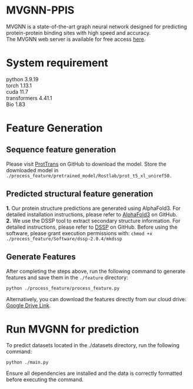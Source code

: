 # MVGNN-PPIS
MVGNN is a state-of-the-art graph neural network designed for predicting protein-protein binding sites with high speed and accuracy. <br>The MVGNN web server is available for free access [here](http://www.isme.ln.cn:5001/protein_site_prediction1).
# System requirement
python 3.9.19<br>
torch 1.13.1<br>
cuda 11.7<br>
transformers 4.41.1<br>
Bio 1.83
# Feature Generation
## Sequence feature generation
Please visit [ProtTrans](https://github.com/agemagician/ProtTrans) on GitHub to download the model. Store the downloaded model in `./process_feature/pretrained_model/Rostlab/prot_t5_xl_uniref50.`
## Predicted structural feature generation
**1.** Our protein structure predictions are generated using AlphaFold3. For detailed installation instructions, please refer to [AlphaFold3](https://github.com/google-deepmind/alphafold3) on GitHub.<br>
**2.** We use the DSSP tool to extract secondary structure information. For detailed instructions, please refer to [DSSP](https://github.com/PDB-REDO/dssp) on GitHub. Before using the software, please grant execution permissions with: `chmod +x ./process_feature/Software/dssp-2.0.4/mkdssp`
## Generate Features
After completing the steps above, run the following command to generate features and save them in the `./feature` directory: 
```
python ./process_feature/process_feature.py
```
Alternatively, you can download the features directly from our cloud drive: [Google Drive Link](https://drive.google.com/drive/folders/1P8O65UqfzwuOEwkG_3OEfvWftSvV7373?dmr=1&ec=wgc-drive-globalnav-goto).
# Run MVGNN for prediction
To predict datasets located in the ./datasets directory, run the following command:
```
python ./main.py
```
Ensure all dependencies are installed and the data is correctly formatted before executing the command.
